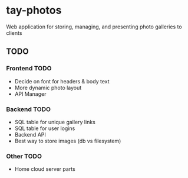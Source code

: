 # tay-photos
Web application for storing, managing, and presenting photo galleries to clients

## TODO

### Frontend TODO
- Decide on font for headers & body text
- More dynamic photo layout
- API Manager

### Backend TODO
- SQL table for unique gallery links
- SQL table for user logins
- Backend API
- Best way to store images (db vs filesystem)

### Other TODO
- Home cloud server parts
